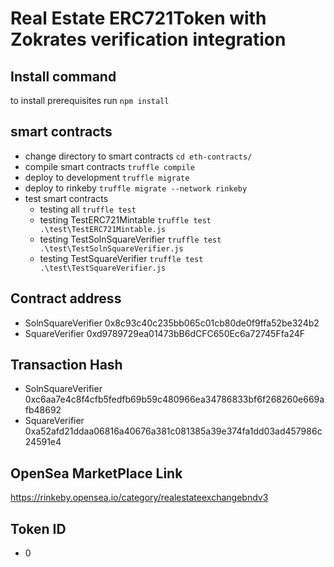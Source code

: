# Real Estate ERC721Token with Zokrates  verification integration


 
   
## Install command
  to install prerequisites   run  `npm install`	
## smart contracts 
   - change directory to smart contracts `cd eth-contracts/`  
   - compile smart contracts `truffle compile`
   - deploy to development `truffle migrate`
   - deploy to rinkeby `truffle migrate --network rinkeby`
   - test smart contracts
     - testing all `truffle test`
     - testing TestERC721Mintable     `truffle test .\test\TestERC721Mintable.js`
     - testing TestSolnSquareVerifier `truffle test .\test\TestSolnSquareVerifier.js`
     - testing TestSquareVerifier     `truffle test .\test\TestSquareVerifier.js`
    
 


## Contract address
   - SolnSquareVerifier 0x8c93c40c235bb065c01cb80de0f9ffa52be324b2
   - SquareVerifier     0xd9789729ea01473bB6dCFC650Ec6a72745Ffa24F   
## Transaction Hash
   - SolnSquareVerifier 0xc6aa7e4c8f4cfb5fedfb69b59c480966ea34786833bf6f268260e669afb48692
   - SquareVerifier     0xa52afd21ddaa06816a40676a381c081385a39e374fa1dd03ad457986c24591e4
## OpenSea MarketPlace Link
   https://rinkeby.opensea.io/category/realestateexchangebndv3
##   Token ID
   - 0
 
     
    


   
    
